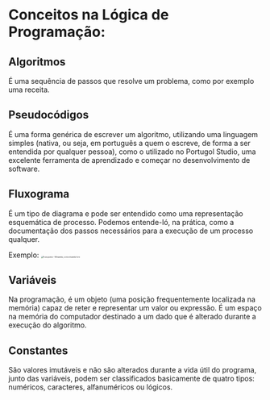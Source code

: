 # Conceitos na Lógica de Programação:

## Algoritmos 

É uma sequência de passos que resolve um problema, como por exemplo uma receita.

## Pseudocódigos

É uma forma genérica de escrever um algoritmo, utilizando uma linguagem simples (nativa, ou seja, em português a quem o escreve, de forma a ser entendida por qualquer pessoa), como o utilizado no Portugol Studio, uma excelente ferramenta de aprendizado e começar no desenvolvimento de software.

## Fluxograma

É um tipo de diagrama e pode ser entendido como uma representação esquemática de processo. Podemos entende-ló, na prática, como a documentação dos passos necessários para a execução de um processo qualquer. 

Exemplo: <img src="https://upload.wikimedia.org/wikipedia/commons/thumb/4/46/LampFlowchart_pt.svg/1200px-LampFlowchart_pt.svg.png" alt="Fluxograma – Wikipédia, a enciclopédia livre" style="zoom:25%;" /> 

## Variáveis

Na programação, é um objeto (uma posição frequentemente localizada na memória) capaz de reter e representar um valor ou expressão. É um espaço na memória do computador destinado a um dado que é alterado durante a execução do algoritmo.

## Constantes

São valores imutáveis e não são alterados durante a vida útil do programa, junto das variáveis, podem ser classificados basicamente de quatro tipos: numéricos, caracteres, alfanuméricos ou lógicos.
